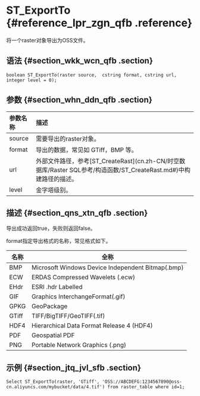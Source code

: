 # S​T\_ExportTo {#reference_lpr_zgn_qfb .reference}

将一个raster对象导出为OSS文件。

## 语法 {#section_wkk_wcn_qfb .section}

``` {#codeblock_kbi_ewy_5w0}
boolean ST_ExportTo(raster source,  cstring format, cstring url,  integer level = 0);
```

## 参数 {#section_whn_ddn_qfb .section}

|参数名称|描述|
|:---|:-|
|source|需要导出的raster对象。|
|format|导出的数据，常见如 GTiff，BMP 等。|
|url|外部文件路径，参考[ST\_CreateRast](cn.zh-CN/时空数据库/Raster SQL参考/构造函数/ST_CreateRast.md#)中构建路径的描述。|
|level|金字塔级别。|

## 描述 {#section_qns_xtn_qfb .section}

导出成功返回true，失败则返回false。

format指定导出格式的名称，常见格式如下。

|名称|全称|
|--|--|
|BMP|Microsoft Windows Device Independent Bitmap\(.bmp\)|
|ECW|ERDAS Compressed Wavelets \(.ecw\)|
|EHdr|ESRI .hdr Labelled|
|GIF|Graphics InterchangeFormat\(.gif\)|
|GPKG|GeoPackage|
|GTiff|TIFF/BigTIFF/GeoTIFF\(.tif\)|
|HDF4|Hierarchical Data Format Release 4 \(HDF4\)|
|PDF|Geospatial PDF|
|PNG|Portable Network Graphics \(.png\)|

## 示例 {#section_jtq_jvl_sfb .section}

``` {#codeblock_udo_yqp_tru}
Select ST_ExportTo(raster, 'GTiff', 'OSS://ABCDEFG:1234567890@oss-cn.aliyuncs.com/mybucket/data/4.tif') from raster_table where id=1;
```

